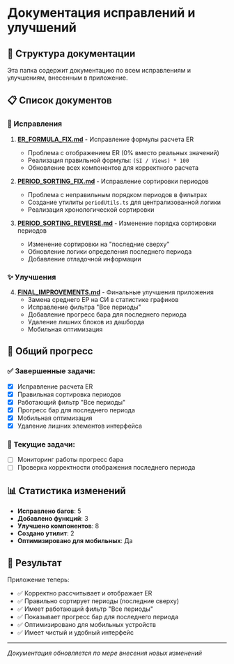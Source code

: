 # Документация исправлений и улучшений

## 📁 Структура документации

Эта папка содержит документацию по всем исправлениям и улучшениям, внесенным в приложение.

## 📋 Список документов

### 🔧 Исправления

1. **[ER_FORMULA_FIX.md](./ER_FORMULA_FIX.md)** - Исправление формулы расчета ER
   - Проблема с отображением ER (0% вместо реальных значений)
   - Реализация правильной формулы: `(SI / Views) * 100`
   - Обновление всех компонентов для корректного расчета

2. **[PERIOD_SORTING_FIX.md](./PERIOD_SORTING_FIX.md)** - Исправление сортировки периодов
   - Проблема с неправильным порядком периодов в фильтрах
   - Создание утилиты `periodUtils.ts` для централизованной логики
   - Реализация хронологической сортировки

3. **[PERIOD_SORTING_REVERSE.md](./PERIOD_SORTING_REVERSE.md)** - Изменение порядка сортировки периодов
   - Изменение сортировки на "последние сверху"
   - Обновление логики определения последнего периода
   - Добавление отладочной информации

### ✨ Улучшения

4. **[FINAL_IMPROVEMENTS.md](./FINAL_IMPROVEMENTS.md)** - Финальные улучшения приложения
   - Замена среднего ЕР на СИ в статистике графиков
   - Исправление фильтра "Все периоды"
   - Добавление прогресс бара для последнего периода
   - Удаление лишних блоков из дашборда
   - Мобильная оптимизация

## 🎯 Общий прогресс

### ✅ Завершенные задачи:
- [x] Исправление расчета ER
- [x] Правильная сортировка периодов
- [x] Работающий фильтр "Все периоды"
- [x] Прогресс бар для последнего периода
- [x] Мобильная оптимизация
- [x] Удаление лишних элементов интерфейса

### 🔄 Текущие задачи:
- [ ] Мониторинг работы прогресс бара
- [ ] Проверка корректности отображения последнего периода

## 📊 Статистика изменений

- **Исправлено багов**: 5
- **Добавлено функций**: 3
- **Улучшено компонентов**: 8
- **Создано утилит**: 2
- **Оптимизировано для мобильных**: Да

## 🚀 Результат

Приложение теперь:
- ✅ Корректно рассчитывает и отображает ER
- ✅ Правильно сортирует периоды (последние сверху)
- ✅ Имеет работающий фильтр "Все периоды"
- ✅ Показывает прогресс бар для последнего периода
- ✅ Оптимизировано для мобильных устройств
- ✅ Имеет чистый и удобный интерфейс

---

*Документация обновляется по мере внесения новых изменений* 